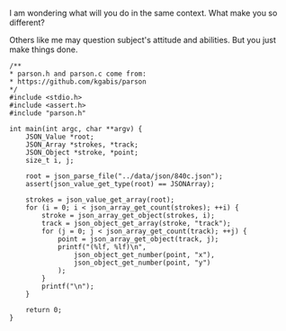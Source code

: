 I am wondering what will you do in the same context. What make you so different?

Others like me may question subject's attitude and abilities. But you just make things done.

```
/**
* parson.h and parson.c come from:
* https://github.com/kgabis/parson
*/
#include <stdio.h>
#include <assert.h>
#include "parson.h"

int main(int argc, char **argv) {
    JSON_Value *root;
    JSON_Array *strokes, *track;
    JSON_Object *stroke, *point;
    size_t i, j;

    root = json_parse_file("../data/json/840c.json");
    assert(json_value_get_type(root) == JSONArray);

    strokes = json_value_get_array(root);
    for (i = 0; i < json_array_get_count(strokes); ++i) {
        stroke = json_array_get_object(strokes, i);
        track = json_object_get_array(stroke, "track");
        for (j = 0; j < json_array_get_count(track); ++j) {
            point = json_array_get_object(track, j);
            printf("(%lf, %lf)\n",
                json_object_get_number(point, "x"),
                json_object_get_number(point, "y")
            );
        }
        printf("\n");
    }

    return 0;
}
```
